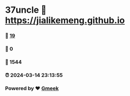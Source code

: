 # 37uncle :link: https://jialikemeng.github.io 
### :page_facing_up: [19](https://jialikemeng.github.io/tag.html) 
### :speech_balloon: 0 
### :hibiscus: 1544 
### :alarm_clock: 2024-03-14 23:13:55 
### Powered by :heart: [Gmeek](https://github.com/Meekdai/Gmeek)
